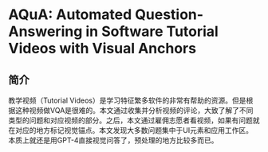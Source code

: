 # AQuA: Automated Question-Answering in Software Tutorial Videos with Visual Anchors

## 简介

教学视频（Tutorial Videos）是学习特征繁多软件的非常有帮助的资源。但是根据这种视频做VQA是很难的。本文通过收集并分析视频的评论，大致了解了不同类型的问题和对应视频的部分。之后，本文通过雇佣志愿者看视频，如果有问题就在对应的地方标记视觉锚点。本文发现大多数问题集中于UI元素和应用工作区。本质上就还是用GPT-4直接视觉问答了，预处理的地方比较多而已。
